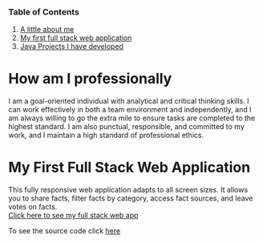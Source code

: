 ### Table of Contents
1. [A little about me](https://github.com/DiegoVega87/DiegoVega/blob/main/README.md#How-am-I-professionally)
2. [My first full stack web application](https://github.com/DiegoVega87/DiegoVega/blob/main/README.md#My-First-Full-Stack-Web-Application)
3. [Java Projects I have developed](https://github.com/DiegoVega87/DiegoVega/blob/main/README.md#How-am-I-professionally)











# How am I professionally

I am a goal-oriented individual with analytical and critical thinking skills. I can work effectively in both a team environment and
independently, and I am always willing to go the extra mile to ensure tasks are completed to the highest standard. I am also punctual,
responsible, and committed to my work, and I maintain a high standard of professional ethics.

# My First Full Stack Web Application

This fully responsive web application adapts to all screen sizes. It allows you to share facts, filter facts by category, access fact sources,
and leave votes on facts.  
[Click here to see my full stack web app](https://myfirstfullstackwebapp.netlify.app/)

To see the source code click [here](https://github.com/DiegoVega87/My-First-Full-Stack-App)


